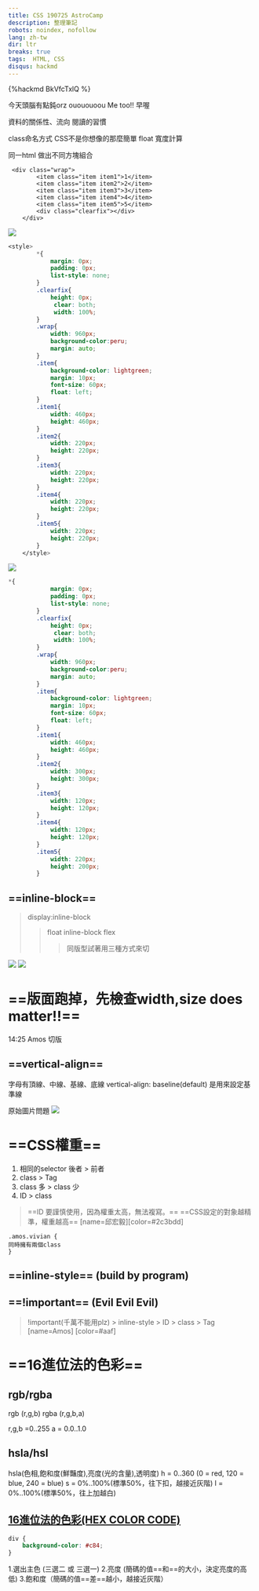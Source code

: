 ```yaml
---
title: CSS 190725 AstroCamp 
description: 整理筆記
robots: noindex, nofollow
lang: zh-tw
dir: ltr
breaks: true
tags:  HTML, CSS
disqus: hackmd
---
```

{%hackmd BkVfcTxlQ %}


今天頭腦有點鈍orz ouououoou 
Me too!! 
早喔

資料的關係性、流向
閱讀的習慣

class命名方式
CSS不是你想像的那麼簡單
float 寬度計算

同一html 做出不同方塊組合
```htmlmixed=
 <div class="wrap">
        <item class="item item1">1</item>
        <item class="item item2">2</item>
        <item class="item item3">3</item>
        <item class="item item4">4</item>
        <item class="item item5">5</item>
        <div class="clearfix"></div>
    </div>
```
![](https://i.imgur.com/1ZtwoyC.png)
```css
<style>
        *{
            margin: 0px;
            padding: 0px;
            list-style: none;
        }
        .clearfix{
            height: 0px;
             clear: both;
             width: 100%;
        }
        .wrap{
            width: 960px;
            background-color:peru;
            margin: auto;
        }
        .item{
            background-color: lightgreen;
            margin: 10px;
            font-size: 60px;
            float: left;
        }
        .item1{
            width: 460px;
            height: 460px;
        }
        .item2{
            width: 220px;
            height: 220px;
        }
        .item3{
            width: 220px;
            height: 220px;
        }
        .item4{
            width: 220px;
            height: 220px;
        }
        .item5{
            width: 220px;
            height: 220px;
        }
    </style>
```

![](https://i.imgur.com/uTnUeL4.png)

```css
*{
            margin: 0px;
            padding: 0px;
            list-style: none;
        }
        .clearfix{
            height: 0px;
             clear: both;
             width: 100%;
        }
        .wrap{
            width: 960px;
            background-color:peru;
            margin: auto;
        }
        .item{
            background-color: lightgreen;
            margin: 10px;
            font-size: 60px;
            float: left;
        }
        .item1{
            width: 460px;
            height: 460px;
        }
        .item2{
            width: 300px;
            height: 300px;
        }
        .item3{
            width: 120px;
            height: 120px;
        }
        .item4{
            width: 120px;
            height: 120px;
        }
        .item5{
            width: 220px;
            height: 200px;
        }
```


## ==inline-block==

>display:inline-block
>> float
>> inline-block
>> flex
>>>同版型試著用三種方式來切
>>>

![](https://i.imgur.com/9TWd5gA.png)
![](https://i.imgur.com/e0aYSED.png)


# ==版面跑掉，先檢查width,size does matter!!==
14:25 Amos 切版

## ==vertical-align==
字母有頂線、中線、基線、底線
vertical-align: baseline(default)
是用來設定基準線


原始圖片問題
![](https://i.imgur.com/luBTpD9.png)


# ==CSS權重==
1. 相同的selector 後者 > 前者
1. class > Tag
1. class 多 > class 少
1. ID > class

>==ID 要謹慎使用，因為權重太高，無法複寫。== 
>==CSS設定的對象越精準，權重越高== [name=邱宏毅][color=#2c3bdd]
> 



```=css
.amos.vivian {
同時擁有兩個class
}
```

## ==inline-style== (build by program)
## ==!important== (Evil Evil Evil)

>!important(千萬不能用plz) > inline-style > ID > class > Tag [name=Amos] [color=#aaf]
>
# ==16進位法的色彩==

## rgb/rgba
rgb (r,g,b) 
rgba (r,g,b,a) 
 
r,g,b =0..255
a = 0.0..1.0

## hsla/hsl
hsla(色相,飽和度(鮮豔度),亮度(光的含量),透明度)
h = 0..360 (0 = red, 120 = blue, 240 = blue)
s = 0%..100%(標準50%，往下扣，越接近灰階)
l = 0%..100%(標準50%，往上加越白)

## [16進位法的色彩(HEX COLOR CODE)](https://5xruby.tw/posts/understand-hex-color-codes/?utm_source=newsletter&utm_medium=email&utm_campaign=2019w18_tech_post)

```css
div {
    background-color: #c84;
}
```
1.選出主色 (三選二 或 三選一)
2.亮度 (簡碼的值==和==的大小，決定亮度的高低)
3.飽和度（簡碼的值==差==越小，越接近灰階）
